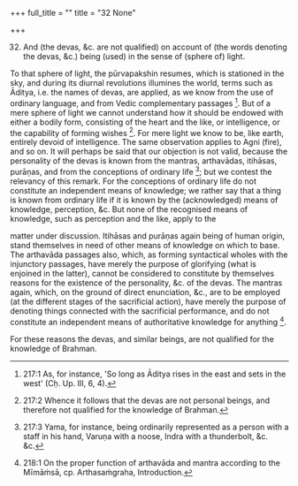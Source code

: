 +++
full_title = ""
title = "32 None"

+++


32. And (the devas, &c. are not qualified) on account of (the words denoting the devas, &c.) being (used) in the sense of (sphere of) light.

To that sphere of light, the pūrvapakshin resumes, which is stationed in the sky, and during its diurnal revolutions illumines the world, terms such as Āditya, i.e. the names of devas, are applied, as we know from the use of ordinary language, and from Vedic complementary passages [^fn_211]. But of a mere sphere of light we cannot understand how it should be endowed with either a bodily form, consisting of the heart and the like, or intelligence, or the capability of forming wishes [^fn_212]. For mere light we know to be, like earth, entirely devoid of intelligence. The same observation applies to Agni (fire), and so on. It will perhaps be said that our objection is not valid, because the personality of the devas is known from the mantras, arthavādas, itihāsas, purāṇas, and from the conceptions of ordinary life [^fn_213]; but we contest the relevancy of this remark. For the conceptions of ordinary life do not constitute an independent means of knowledge; we rather say that a thing is known from ordinary life if it is known by the (acknowledged) means of knowledge, perception, &c. But none of the recognised means of knowledge, such as perception and the like, apply to the

[^fn_211]: 217:1 As, for instance, 'So long as Āditya rises in the east and sets in the west' (Cḥ. Up. III, 6, 4).

[^fn_212]: 217:2 Whence it follows that the devas are not personal beings, and therefore not qualified for the knowledge of Brahman.

[^fn_213]: 217:3 Yama, for instance, being ordinarily represented as a person with a staff in his hand, Varuṇa with a noose, Indra with a thunderbolt, &c. &c.

matter under discussion. Itihāsas and purāṇas again being of human origin, stand themselves in need of other means of knowledge on which to base. The arthavāda passages also, which, as forming syntactical wholes with the injunctory passages, have merely the purpose of glorifying (what is enjoined in the latter), cannot be considered to constitute by themselves reasons for the existence of the personality, &c. of the devas. The mantras again, which, on the ground of direct enunciation, &c., are to be employed (at the different stages of the sacrificial action), have merely the purpose of denoting things connected with the sacrificial performance, and do not constitute an independent means of authoritative knowledge for anything [^fn_214].

For these reasons the devas, and similar beings, are not qualified for the knowledge of Brahman.

[^fn_214]: 218:1 On the proper function of arthavāda and mantra according to the Mīmāṁsā, cp. Arthasaṁgraha, Introduction.

